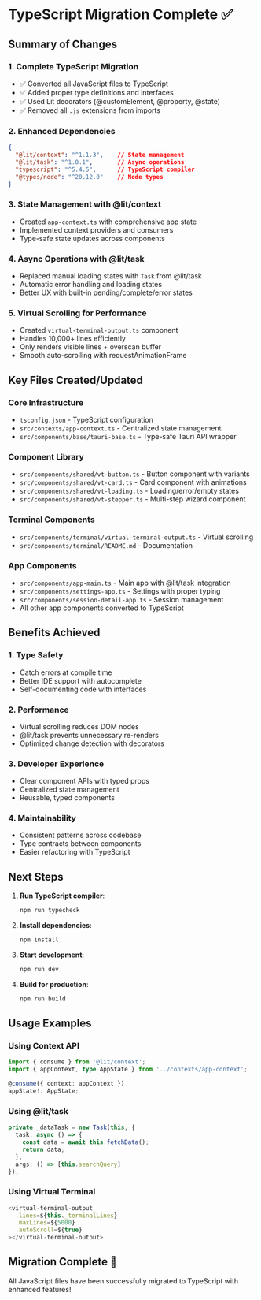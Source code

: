 # TypeScript Migration Complete ✅

## Summary of Changes

### 1. **Complete TypeScript Migration**
- ✅ Converted all JavaScript files to TypeScript
- ✅ Added proper type definitions and interfaces
- ✅ Used Lit decorators (@customElement, @property, @state)
- ✅ Removed all `.js` extensions from imports

### 2. **Enhanced Dependencies**
```json
{
  "@lit/context": "^1.1.3",    // State management
  "@lit/task": "^1.0.1",       // Async operations
  "typescript": "^5.4.5",      // TypeScript compiler
  "@types/node": "^20.12.0"    // Node types
}
```

### 3. **State Management with @lit/context**
- Created `app-context.ts` with comprehensive app state
- Implemented context providers and consumers
- Type-safe state updates across components

### 4. **Async Operations with @lit/task**
- Replaced manual loading states with `Task` from @lit/task
- Automatic error handling and loading states
- Better UX with built-in pending/complete/error states

### 5. **Virtual Scrolling for Performance**
- Created `virtual-terminal-output.ts` component
- Handles 10,000+ lines efficiently
- Only renders visible lines + overscan buffer
- Smooth auto-scrolling with requestAnimationFrame

## Key Files Created/Updated

### Core Infrastructure
- `tsconfig.json` - TypeScript configuration
- `src/contexts/app-context.ts` - Centralized state management
- `src/components/base/tauri-base.ts` - Type-safe Tauri API wrapper

### Component Library
- `src/components/shared/vt-button.ts` - Button component with variants
- `src/components/shared/vt-card.ts` - Card component with animations
- `src/components/shared/vt-loading.ts` - Loading/error/empty states
- `src/components/shared/vt-stepper.ts` - Multi-step wizard component

### Terminal Components
- `src/components/terminal/virtual-terminal-output.ts` - Virtual scrolling
- `src/components/terminal/README.md` - Documentation

### App Components
- `src/components/app-main.ts` - Main app with @lit/task integration
- `src/components/settings-app.ts` - Settings with proper typing
- `src/components/session-detail-app.ts` - Session management
- All other app components converted to TypeScript

## Benefits Achieved

### 1. **Type Safety**
- Catch errors at compile time
- Better IDE support with autocomplete
- Self-documenting code with interfaces

### 2. **Performance**
- Virtual scrolling reduces DOM nodes
- @lit/task prevents unnecessary re-renders
- Optimized change detection with decorators

### 3. **Developer Experience**
- Clear component APIs with typed props
- Centralized state management
- Reusable, typed components

### 4. **Maintainability**
- Consistent patterns across codebase
- Type contracts between components
- Easier refactoring with TypeScript

## Next Steps

1. **Run TypeScript compiler**:
   ```bash
   npm run typecheck
   ```

2. **Install dependencies**:
   ```bash
   npm install
   ```

3. **Start development**:
   ```bash
   npm run dev
   ```

4. **Build for production**:
   ```bash
   npm run build
   ```

## Usage Examples

### Using Context API
```typescript
import { consume } from '@lit/context';
import { appContext, type AppState } from '../contexts/app-context';

@consume({ context: appContext })
appState!: AppState;
```

### Using @lit/task
```typescript
private _dataTask = new Task(this, {
  task: async () => {
    const data = await this.fetchData();
    return data;
  },
  args: () => [this.searchQuery]
});
```

### Using Virtual Terminal
```typescript
<virtual-terminal-output
  .lines=${this._terminalLines}
  .maxLines=${5000}
  .autoScroll=${true}
></virtual-terminal-output>
```

## Migration Complete 🎉

All JavaScript files have been successfully migrated to TypeScript with enhanced features!